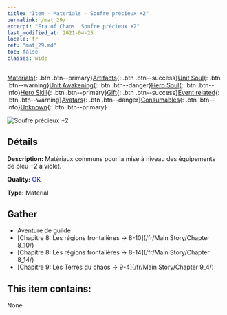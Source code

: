 ```yaml
---
title: "Item - Materials - Soufre précieux +2"
permalink: /mat_29/
excerpt: "Era of Chaos  Soufre précieux +2"
last_modified_at: 2021-04-25
locale: fr
ref: "mat_29.md"
toc: false
classes: wide
---
```

 [Materials](/ItemsFR/){: .btn .btn--primary}[Artifacts](/ItemsFR/Artifacts/){: .btn .btn--success}[Unit Soul](/ItemsFR/UnitSoul/){: .btn .btn--warning}[Unit Awakening](/ItemsFR/UnitAwakening/){: .btn .btn--danger}[Hero Soul](/ItemsFR/HeroSoul/){: .btn .btn--info}[Hero Skill](/ItemsFR/HeroSkill/){: .btn .btn--primary}[Gift](/ItemsFR/Gift/){: .btn .btn--success}[Event related](/ItemsFR/Events/){: .btn .btn--warning}[Avatars](/ItemsFR/Avatars/){: .btn .btn--danger}[Consumables](/ItemsFR/Consumables/){: .btn .btn--info}[Unknown](/ItemsFR/Unknown/){: .btn .btn--primary}

 ![Soufre précieux +2](/images/t/i_cailiao_liuhuang1.png)

## Détails
 **Description:** Matériaux communs pour la mise à niveau des équipements de bleu +2 à violet.

 **Quality:** <span style="color: #0000CD">OK</span>

 **Type:** Material

## Gather

*    Aventure de guilde 
*    [Chapitre 8: Les régions frontalières -> 8-10](/fr/Main Story/Chapter 8_10/) 
*    [Chapitre 8: Les régions frontalières -> 8-14](/fr/Main Story/Chapter 8_14/) 
*    [Chapitre 9: Les Terres du chaos -> 9-4](/fr/Main Story/Chapter 9_4/) 

## This item contains:

  None

